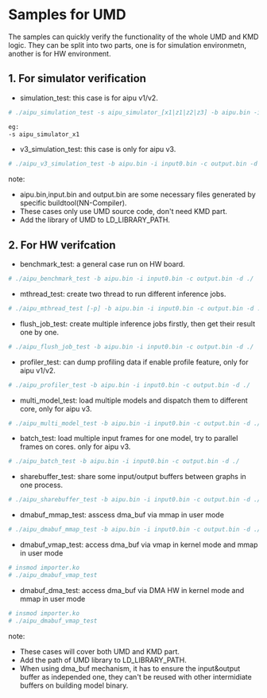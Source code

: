 # Samples for UMD

The samples can quickly verify the functionality of the whole UMD and KMD logic. They can be split into two parts, one is for simulation environmetn, another is for HW environment.

## 1. For simulator verification
- simulation_test: this case is for aipu v1/v2.

```bash
# ./aipu_simulation_test -s aipu_simulator_[x1|z1|z2|z3] -b aipu.bin -i input0.bin -c output.bin -d ./

eg:
-s aipu_simulator_x1
```

- v3_simulation_test: this case is only for aipu v3.

```bash
# ./aipu_v3_simulation_test -b aipu.bin -i input0.bin -c output.bin -d ./
```

note:
- aipu.bin,input.bin and output.bin are some necessary files generated by specific buildtool(NN-Compiler).
- These cases only use UMD source code, don't need KMD part.
- Add the library of UMD to LD_LIBRARY_PATH.

## 2. For HW verifcation
- benchmark_test: a general case run on HW board.
```bash
# ./aipu_benchmark_test -b aipu.bin -i input0.bin -c output.bin -d ./
```

- mthread_test: create two thread to run different inference jobs.
```bash
# ./aipu_mthread_test [-p] -b aipu.bin -i input0.bin -c output.bin -d ./
```

- flush_job_test: create multiple inference jobs firstly, then get their result one by one.
```bash
# ./aipu_flush_job_test -b aipu.bin -i input0.bin -c output.bin -d ./
```

- profiler_test: can dump profiling data if enable profile feature, only for aipu v1/v2.
```bash
# ./aipu_profiler_test -b aipu.bin -i input0.bin -c output.bin -d ./
```

- multi_model_test: load multiple models and dispatch them to different core, only for aipu v3.
```bash
# ./aipu_multi_model_test -b aipu.bin -i input0.bin -c output.bin -d ./
```

- batch_test: load multiple input frames for one model, try to parallel frames on cores. only for aipu v3.
```bash
# ./aipu_batch_test -b aipu.bin -i input0.bin -c output.bin -d ./
```

- sharebuffer_test: share some input/output buffers between graphs in one process.
```bash
# ./aipu_sharebuffer_test -b aipu.bin -i input0.bin -c output.bin -d ./
```

- dmabuf_mmap_test: asscess dma_buf via mmap in user mode
```bash
# ./aipu_dmabuf_mmap_test -b aipu.bin -i input0.bin -c output.bin -d ./
```

- dmabuf_vmap_test: access dma_buf via vmap in kernel mode and mmap in user mode
```bash
# insmod importer.ko
# ./aipu_dmabuf_vmap_test
```

- dmabuf_dma_test: access dma_buf via DMA HW in kernel mode and mmap in user mode
```bash
# insmod importer.ko
# ./aipu_dmabuf_vmap_test
```

note:
- These cases will cover both UMD and KMD part.
- Add the path of UMD library to LD_LIBRARY_PATH.
- When using dma_buf mechanism, it has to ensure the input&output buffer as independed one,
  they can't be reused with other intermidiate buffers on building model binary.
